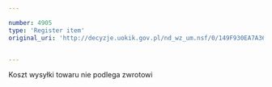 ```yaml
---

number: 4905
type: 'Register item'
original_uri: 'http://decyzje.uokik.gov.pl/nd_wz_um.nsf/0/149F930EA7A36442C1257B8D002DE28C?OpenDocument'


---
```


Koszt wysyłki towaru nie podlega zwrotowi
